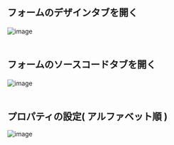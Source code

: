 ## フォームのデザインタブを開く
![image](https://user-images.githubusercontent.com/1501327/132444601-f1a81aac-f689-4569-ae79-9b942475f734.png)
　  
　  
  
## フォームのソースコードタブを開く
![image](https://user-images.githubusercontent.com/1501327/132444949-214cb406-e387-4638-86f6-39e127631f33.png)
  　  
　  
## プロパティの設定( アルファベット順 )
![image](https://user-images.githubusercontent.com/1501327/132445121-543b122a-72b3-4915-9e94-b20d5ac52f8e.png)

